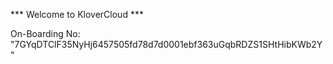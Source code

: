 *** Welcome to KloverCloud ***

On-Boarding No: &#34;7GYqDTClF35NyHj6457505fd78d7d0001ebf363uGqbRDZS1SHtHibKWb2Y&#34;
